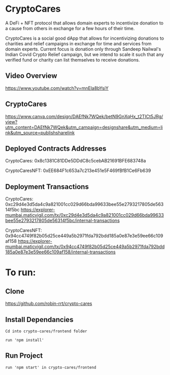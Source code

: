 # CryptoCares

A DeFi + NFT protocol that allows domain experts to incentivize donation to a cause from others in exchange for a few hours of their time.

CryptoCares is a social good dApp that allows for incentivizing donations to charities and relief campaigns in exchange for time and services from domain experts. Current focus is donation only through Sandeep Nailwal's Indian Covid Crypto Relief campaign, but we intend to scale it such that any verified fund or charity can list themselves to receive donations.

## Video Overview
https://www.youtube.com/watch?v=mnEla8bYsiY

## CryptoCares
https://www.canva.com/design/DAEfNk7WQek/betN9GnXqHx_t2TICt5JRg/view?utm_content=DAEfNk7WQek&utm_campaign=designshare&utm_medium=link&utm_source=publishsharelink

## Deployed Contracts Addresses

CryptoCares:
0x8c1381C81DDe5DDdC8c5cebAB21691BFE683748a

CryptoCaresNFT:
0xEE684F1c653a7c213e451e5F469fBfB1Ce6Fb639

## Deployment Transactions
CryptoCares:
0xc29d4e3d5da4c9a821001cc029d66bda99633bee55e2793217805de56314f5bc
https://explorer-mumbai.maticvigil.com/tx/0xc29d4e3d5da4c9a821001cc029d66bda99633bee55e2793217805de56314f5bc/internal-transactions

CryptoCaresNFT:
0x94cc4749f82b05d25ce449a5b2971fda792bdd185a0e87e3e59ee66c109af158
https://explorer-mumbai.maticvigil.com/tx/0x94cc4749f82b05d25ce449a5b2971fda792bdd185a0e87e3e59ee66c109af158/internal-transactions


# To run:

## Clone
https://github.com/robin-rrt/crypto-cares

## Install Dependancies
```
Cd into crypto-cares/frontend folder
```
```
run 'npm install'
```
## Run Project
```
run 'npm start' in crypto-cares/frontend
```